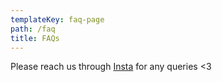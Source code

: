 ```yaml
---
templateKey: faq-page
path: /faq
title: FAQs
---
```

Please reach us through [Insta](https://www.instagram.com/mardi.france2019/) for any queries <3